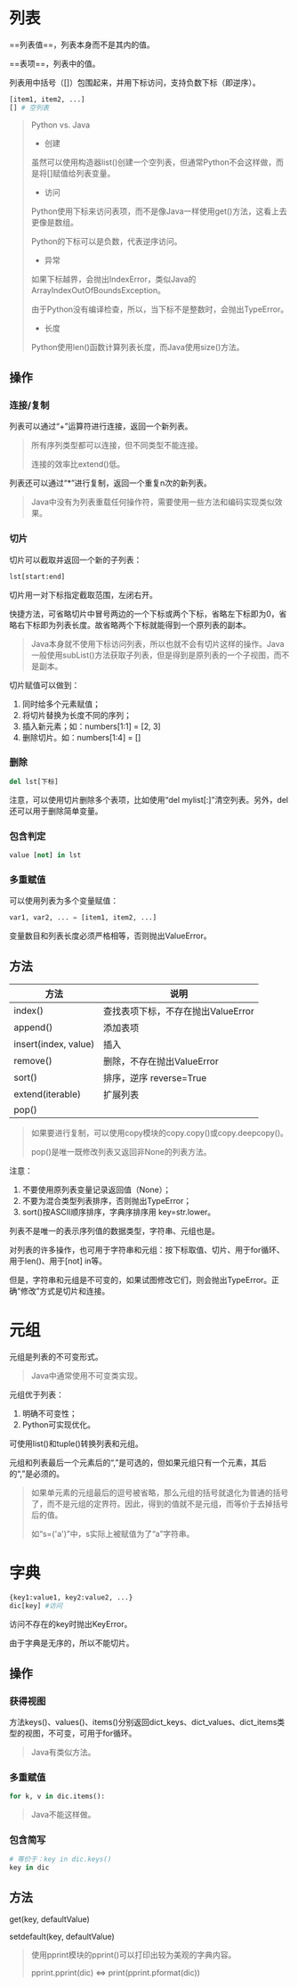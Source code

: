 # 列表

==列表值==，列表本身而不是其内的值。

==表项==，列表中的值。

列表用中括号（[]）包围起来，并用下标访问，支持负数下标（即逆序）。

```python
[item1, item2, ...]
[] # 空列表
```

> Python vs. Java
>
> * 创建
>
> 虽然可以使用构造器list()创建一个空列表，但通常Python不会这样做，而是将[]赋值给列表变量。
>
> * 访问
>
> Python使用下标来访问表项，而不是像Java一样使用get()方法，这看上去更像是数组。
>
> Python的下标可以是负数，代表逆序访问。
>
> * 异常
>
> 如果下标越界，会抛出IndexError，类似Java的ArrayIndexOutOfBoundsException。
>
> 由于Python没有编译检查，所以，当下标不是整数时，会抛出TypeError。
>
> * 长度
>
> Python使用len()函数计算列表长度，而Java使用size()方法。

## 操作

### 连接/复制

列表可以通过“+”运算符进行连接，返回一个新列表。

> 所有序列类型都可以连接，但不同类型不能连接。
>
> 连接的效率比extend()低。

列表还可以通过“*”进行复制，返回一个重复n次的新列表。

> Java中没有为列表重载任何操作符，需要使用一些方法和编码实现类似效果。

### 切片

切片可以截取并返回一个新的子列表：

```python
lst[start:end]
```

切片用一对下标指定截取范围，左闭右开。

快捷方法，可省略切片中冒号两边的一个下标或两个下标，省略左下标即为0，省略右下标即为列表长度。故省略两个下标就能得到一个原列表的副本。

> Java本身就不使用下标访问列表，所以也就不会有切片这样的操作。Java一般使用subList()方法获取子列表，但是得到是原列表的一个子视图，而不是副本。

切片赋值可以做到：

1. 同时给多个元素赋值；
2. 将切片替换为长度不同的序列；
3. 插入新元素；如：numbers[1:1] = [2, 3]
4. 删除切片。如：numbers[1:4] = []

### 删除

```python
del lst[下标]
```

注意，可以使用切片删除多个表项，比如使用“del mylist[:]”清空列表。另外，del还可以用于删除简单变量。

### 包含判定

```python
value [not] in lst
```

### 多重赋值

可以使用列表为多个变量赋值：

```python
var1, var2, ... = [item1, item2, ...]
```

变量数目和列表长度必须严格相等，否则抛出ValueError。

## 方法

| 方法                 | 说明                               |
| -------------------- | ---------------------------------- |
| index()              | 查找表项下标，不存在抛出ValueError |
| append()             | 添加表项                           |
| insert(index, value) | 插入                               |
| remove()             | 删除，不存在抛出ValueError         |
| sort()               | 排序，逆序 reverse=True            |
| extend(iterable)     | 扩展列表                           |
| pop()                |                                    |

> 如果要进行复制，可以使用copy模块的copy.copy()或copy.deepcopy()。
>
> pop()是唯一既修改列表又返回非None的列表方法。

注意：

1. 不要使用原列表变量记录返回值（None）；
2. 不要为混合类型列表排序，否则抛出TypeError；
3. sort()按ASCII顺序排序，字典序排序用 key=str.lower。

列表不是唯一的表示序列值的数据类型，字符串、元组也是。

对列表的许多操作，也可用于字符串和元组：按下标取值、切片、用于for循环、用于len()、用于[not] in等。

但是，字符串和元组是不可变的，如果试图修改它们，则会抛出TypeError。正确“修改”方式是切片和连接。

# 元组

元组是列表的不可变形式。

> Java中通常使用不可变类实现。

元组优于列表：

1. 明确不可变性；
2. Python可实现优化。

可使用list()和tuple()转换列表和元组。

元组和列表最后一个元素后的“,”是可选的，但如果元组只有一个元素，其后的“,”是必须的。

> 如果单元素的元组最后的逗号被省略，那么元组的括号就退化为普通的括号了，而不是元组的定界符。因此，得到的值就不是元组，而等价于去掉括号后的值。
>
> 如“s=('a')”中，s实际上被赋值为了“a”字符串。

# 字典

```python
{key1:value1, key2:value2, ...}
dic[key] #访问
```

访问不存在的key时抛出KeyError。

由于字典是无序的，所以不能切片。

## 操作

### 获得视图

方法keys()、values()、items()分别返回dict_keys、dict_values、dict_items类型的视图，不可变，可用于for循环。

> Java有类似方法。

### 多重赋值

```python
for k, v in dic.items():
```

> Java不能这样做。

### 包含简写

```python
# 等价于：key in dic.keys()
key in dic
```

## 方法

get(key, defaultValue)

setdefault(key, defaultValue)

> 使用pprint模块的pprint()可以打印出较为美观的字典内容。
>
> pprint.pprint(dic) <=> print(pprint.pformat(dic))